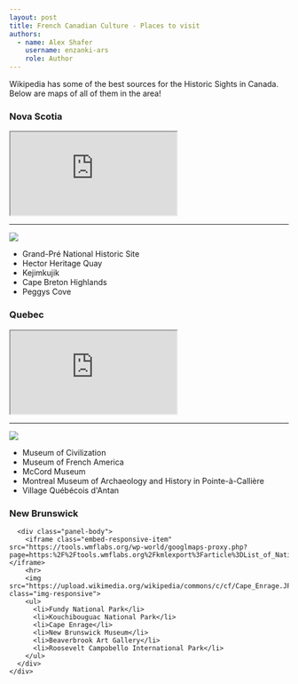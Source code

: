 ```yaml
---
layout: post
title: French Canadian Culture - Places to visit
authors:
  - name: Alex Shafer 
    username: enzanki-ars 
    role: Author
---
```


<p>
  Wikipedia has some of the best sources for the Historic Sights in Canada. Below are maps of all of them in the area!
</p>

<div class="row">
  <div class="col-md-4">
    <div class="panel panel-default">
      <div class="panel-heading">
        <h3 class="panel-title">Nova Scotia</h3>
      </div>
      <div class="panel-body">
        <div class="embed-responsive embed-responsive-16by9">
          <iframe class="embed-responsive-item" src="https://tools.wmflabs.org/wp-world/googlmaps-proxy.php?page=https:%2F%2Ftools.wmflabs.org%2Fkmlexport%3Farticle%3DList_of_National_Historic_Sites_of_Canada_in_Nova_Scotia&output=classic"></iframe>
        </div>
        <hr>
        <img src="https://upload.wikimedia.org/wikipedia/commons/thumb/e/e9/Cabot_trail_2009k.JPG/800px-Cabot_trail_2009k.JPG" class="img-responsive">
        <ul>
          <li>Grand-Pré National Historic Site</li>
          <li>Hector Heritage Quay</li>
          <li>Kejimkujik</li>
          <li>Cape Breton Highlands</li>
          <li>Peggys Cove</li>
        </ul>
      </div>
    </div>
  </div>
  <div class="col-md-4">
    <div class="panel panel-default">
      <div class="panel-heading">
        <h3 class="panel-title">Quebec</h3>
      </div>
      <div class="panel-body">
        <div class="embed-responsive embed-responsive-16by9">
          <iframe class="embed-responsive-item" src="https://tools.wmflabs.org/wp-world/googlmaps-proxy.php?page=https:%2F%2Ftools.wmflabs.org%2Fkmlexport%3Farticle%3DList_of_National_Historic_Sites_of_Canada_in_Quebec&output=classic"></iframe>
        </div>
        <hr>
        <img src="https://upload.wikimedia.org/wikipedia/commons/4/4d/Val-Jalbert_2.jpg" class="img-responsive">
        <ul>
          <li>Museum of Civilization</li>
          <li>Museum of French America</li>
          <li>McCord Museum</li>
          <li>Montreal Museum of Archaeology and History in Pointe-à-Callière</li>
          <li>Village Québécois d'Antan</li>
        </ul>
      </div>
    </div>
  </div>
  <div class="col-md-4">
    <div class="panel panel-default">
      <div class="panel-heading">
        <h3 class="panel-title">New Brunswick</h3>
      </div>
      
      <div class="panel-body">
        <iframe class="embed-responsive-item" src="https://tools.wmflabs.org/wp-world/googlmaps-proxy.php?page=https:%2F%2Ftools.wmflabs.org%2Fkmlexport%3Farticle%3DList_of_National_Historic_Sites_of_Canada_in_New_Brunswick&output=classic"></iframe>
        <hr>
        <img src="https://upload.wikimedia.org/wikipedia/commons/c/cf/Cape_Enrage.JPG" class="img-responsive">
        <ul>
          <li>Fundy National Park</li>
          <li>Kouchibouguac National Park</li>
          <li>Cape Enrage</li>
          <li>New Brunswick Museum</li>
          <li>Beaverbrook Art Gallery</li>
          <li>Roosevelt Campobello International Park</li>
        </ul>
      </div>
    </div>
  </div>
</div>
